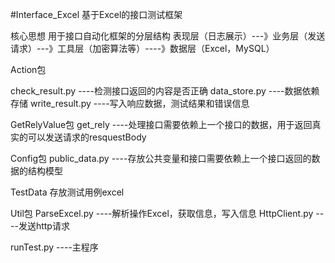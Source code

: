 #Interface_Excel 基于Excel的接口测试框架

核心思想
用于接口自动化框架的分层结构
表现层（日志展示）---》业务层（发送请求）---》工具层（加密算法等）----》数据层（Excel，MySQL）

Action包

check_result.py ----检测接口返回的内容是否正确 
data_store.py ----数据依赖存储 
write_result.py ----写入响应数据，测试结果和错误信息

GetRelyValue包
get_rely  ----处理接口需要依赖上一个接口的数据，用于返回真实的可以发送请求的resquestBody

Config包 
public_data.py ----存放公共变量和接口需要依赖上一个接口返回的数据的结构模型

TestData 存放测试用例excel

Util包 
ParseExcel.py ----解析操作Excel，获取信息，写入信息 HttpClient.py ----发送http请求

runTest.py  ----主程序